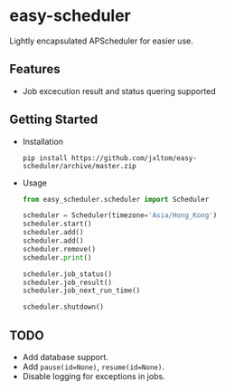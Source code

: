 # easy-scheduler

Lightly encapsulated APScheduler for easier use.

## Features

- Job excecution result and status quering supported

## Getting Started

- Installation

    ```pip install https://github.com/jxltom/easy-scheduler/archive/master.zip```

- Usage

    ```python
    from easy_scheduler.scheduler import Scheduler
    
    scheduler = Scheduler(timezone='Asia/Hong_Kong')
    scheduler.start()
    scheduler.add()
    scheduler.add()
    scheduler.remove()
    scheduler.print()
    
    scheduler.job_status()
    scheduler.job_result()
    scheduler.job_next_run_time()
    
    scheduler.shutdown()
    ```
    
## TODO

- Add database support.
- Add ```pause(id=None)```, ```resume(id=None)```.
- Disable logging for exceptions in jobs.
